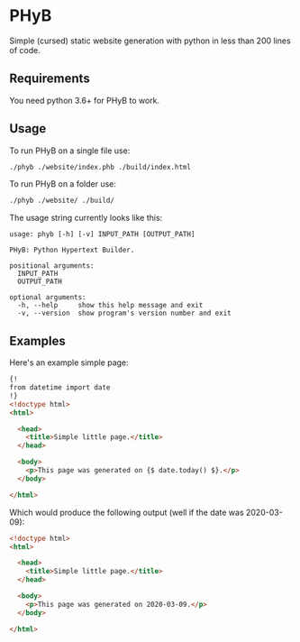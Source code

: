 # PHyB

Simple (cursed) static website generation with python in less than 200 lines of code.

## Requirements

You need python 3.6+ for PHyB to work.

## Usage

To run PHyB on a single file use:

```sh
./phyb ./website/index.phb ./build/index.html
```

To run PHyB on a folder use:

```sh
./phyb ./website/ ./build/
```

The usage string currently looks like this:

```text
usage: phyb [-h] [-v] INPUT_PATH [OUTPUT_PATH]

PHyB: Python Hypertext Builder.

positional arguments:
  INPUT_PATH
  OUTPUT_PATH

optional arguments:
  -h, --help     show this help message and exit
  -v, --version  show program's version number and exit
```

## Examples

Here's an example simple page:

```html
{!
from datetime import date
!}
<!doctype html>
<html>

  <head>
    <title>Simple little page.</title>
  </head>

  <body>
    <p>This page was generated on {$ date.today() $}.</p>
  </body>

</html>
```

Which would produce the following output (well if the date was 2020-03-09):

```html
<!doctype html>
<html>

  <head>
    <title>Simple little page.</title>
  </head>

  <body>
    <p>This page was generated on 2020-03-09.</p>
  </body>

</html>
```
